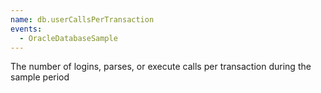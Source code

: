 ```yaml
---
name: db.userCallsPerTransaction
events:
  - OracleDatabaseSample
---
```


The number of logins, parses, or execute calls per transaction during the sample period